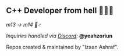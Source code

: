 ## C++ Developer from hell 🦷🔪🥩

*m13 -> m14 💞♂️*  

*Inquiries handled via [Discord](https://discord.com):* **@yeahzoriun**  

Repos created & maintained by "Izaan Ashraf".
